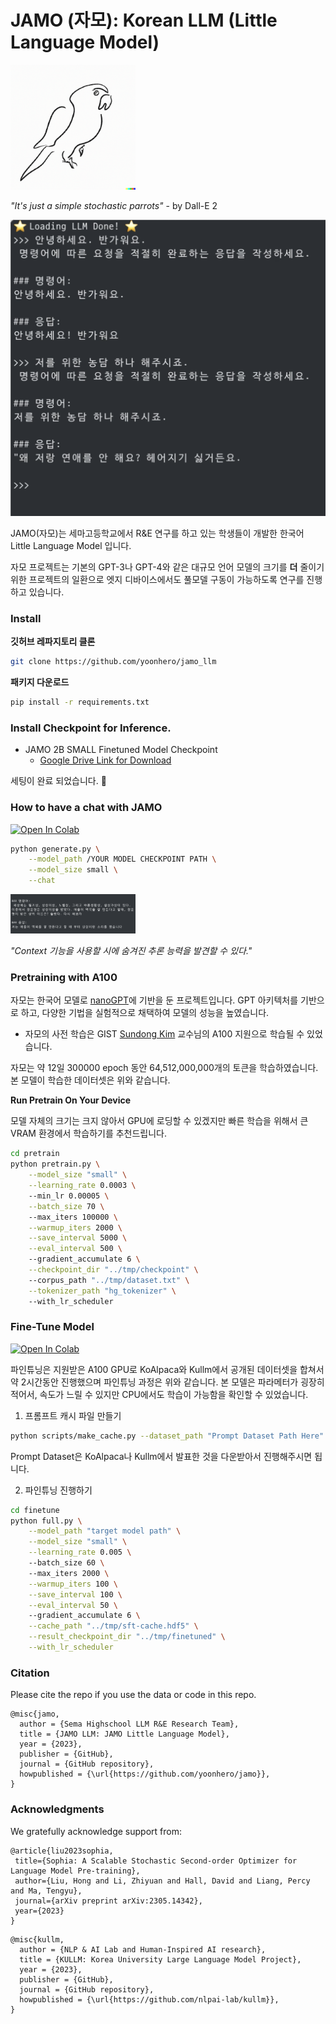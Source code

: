 # JAMO (자모): Korean LLM (Little Language Model) 

<img src="./assets/parrot.png" style="max-width:200px;">

*"It's just a simple stochastic parrots"* - by Dall-E 2

<img src="./assets/chat.png" >

JAMO(자모)는 세마고등학교에서 R&E 연구를 하고 있는 학생들이 개발한 한국어 Little Language Model 입니다.

자모 프로젝트는 기본의 GPT-3나 GPT-4와 같은 대규모 언어 모델의 크기를 **더** 줄이기 위한 프로젝트의 일환으로 엣지 디바이스에서도 풀모델 구동이 가능하도록 연구를 진행하고 있습니다. 


### Install

**깃허브 레파지토리 클론**

```bash
git clone https://github.com/yoonhero/jamo_llm
```

**패키지 다운로드**

```bash
pip install -r requirements.txt
```

### Install Checkpoint for Inference.

- JAMO 2B SMALL Finetuned Model Checkpoint
	- [Google Drive Link for Download](https://drive.google.com/file/d/1wgwGpYZigDEh7Gp_pALlIFmBqHM4RWiB/view?usp=sharing)


세팅이 완료 되었습니다. 🎉

### How to have a chat with JAMO

[![Open In Colab](https://colab.research.google.com/assets/colab-badge.svg)](https://colab.research.google.com/drive/1hokfFkM8NcR5VQDX8uXMvWr2h6W_1FI3?usp=sharing)

```bash
python generate.py \
    --model_path /YOUR MODEL CHECKPOINT PATH \
    --model_size small \
    --chat 
```

<img src="./assets/reasoning.png" style="max-width:200px;" />

*"Context 기능을 사용할 시에 숨겨진 추론 능력을 발견할 수 있다."* 

### Pretraining with A100

자모는 한국어 모델로 [nanoGPT](https://github.com/karpathy/nanoGPT)에 기반을 둔 프로젝트입니다. 
GPT 아키텍처를 기반으로 하고, 다양한 기법을 실험적으로 채택하여 모델의 성능을 높였습니다. 

- 자모의 사전 학습은 GIST [Sundong Kim](https://sundong.kim/) 교수님의 A100 지원으로 학습될 수 있었습니다.

자모는 약 12일 300000 epoch 동안 64,512,000,000개의 토큰을 학습하였습니다. 
본 모델이 학습한 데이터셋은 위와 같습니다. 



**Run Pretrain On Your Device**

모델 자체의 크기는 크지 않아서 GPU에 로딩할 수 있겠지만 빠른 학습을 위해서 큰 VRAM 환경에서 학습하기를 추천드립니다.

```bash
cd pretrain
python pretrain.py \
    --model_size "small" \
	--learning_rate 0.0003 \ 
	--min_lr 0.00005 \
	--batch_size 70 \ 
	--max_iters 100000 \
	--warmup_iters 2000 \
	--save_interval 5000 \
	--eval_interval 500 \ 
	--gradient_accumulate 6 \
	--checkpoint_dir "../tmp/checkpoint" \ 
	--corpus_path "../tmp/dataset.txt" \
	--tokenizer_path "hg_tokenizer" \       
	--with_lr_scheduler 
```


### Fine-Tune Model

[![Open In Colab](https://colab.research.google.com/assets/colab-badge.svg)](https://colab.research.google.com/drive/1LeUxa_iZXs-CgDi7blyJkPLhf2112aq_?usp=sharing)


파인튜닝은 지원받은 A100 GPU로 KoAlpaca와 Kullm에서 공개된 데이터셋을 합쳐서 약 2시간동안 진행했으며 파인튜닝 과정은 위와 같습니다. 본 모델은 파라메터가 굉장히 적어서, 속도가 느릴 수 있지만 CPU에서도 학습이 가능함을 확인할 수 있었습니다. 

1. 프롬프트 캐시 파일 만들기

```bash
python scripts/make_cache.py --dataset_path "Prompt Dataset Path Here"
```

Prompt Dataset은 KoAlpaca나 Kullm에서 발표한 것을 다운받아서 진행해주시면 됩니다. 

2. 파인튜닝 진행하기 

```bash
cd finetune
python full.py \
	--model_path "target model path" \
    --model_size "small" \
	--learning_rate 0.005 \ 
	--batch_size 60 \ 
	--max_iters 2000 \
	--warmup_iters 100 \
	--save_interval 100 \
	--eval_interval 50 \ 
	--gradient_accumulate 6 \
	--cache_path "../tmp/sft-cache.hdf5" \
	--result_checkpoint_dir "../tmp/finetuned" \
	--with_lr_scheduler 
```

### Citation

Please cite the repo if you use the data or code in this repo.

```
@misc{jamo,
  author = {Sema Highschool LLM R&E Research Team},
  title = {JAMO LLM: JAMO Little Language Model},
  year = {2023},
  publisher = {GitHub},
  journal = {GitHub repository},
  howpublished = {\url{https://github.com/yoonhero/jamo}},
}
```

### Acknowledgments

We gratefully acknowledge support from:

```
@article{liu2023sophia,
 title={Sophia: A Scalable Stochastic Second-order Optimizer for Language Model Pre-training},
 author={Liu, Hong and Li, Zhiyuan and Hall, David and Liang, Percy and Ma, Tengyu},
 journal={arXiv preprint arXiv:2305.14342},
 year={2023}
}
```

```
@misc{kullm,
  author = {NLP & AI Lab and Human-Inspired AI research},
  title = {KULLM: Korea University Large Language Model Project},
  year = {2023},
  publisher = {GitHub},
  journal = {GitHub repository},
  howpublished = {\url{https://github.com/nlpai-lab/kullm}},
}
```
